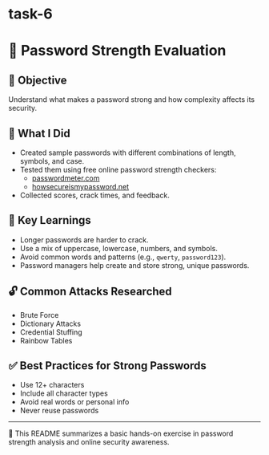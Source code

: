 # task-6

# 🔐 Password Strength Evaluation

## 📝 Objective
Understand what makes a password strong and how complexity affects its security.

## 🧪 What I Did
- Created sample passwords with different combinations of length, symbols, and case.
- Tested them using free online password strength checkers:
  - [passwordmeter.com](https://www.passwordmeter.com/)
  - [howsecureismypassword.net](https://howsecureismypassword.net/)
- Collected scores, crack times, and feedback.

## 🧠 Key Learnings
- Longer passwords are harder to crack.
- Use a mix of uppercase, lowercase, numbers, and symbols.
- Avoid common words and patterns (e.g., `qwerty`, `password123`).
- Password managers help create and store strong, unique passwords.

## 🔓 Common Attacks Researched
- Brute Force
- Dictionary Attacks
- Credential Stuffing
- Rainbow Tables

## ✅ Best Practices for Strong Passwords
- Use 12+ characters
- Include all character types
- Avoid real words or personal info
- Never reuse passwords

---

📁 This README summarizes a basic hands-on exercise in password strength analysis and online security awareness.
